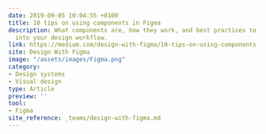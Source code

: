 ```yaml
---
date: 2019-09-05 10:04:55 +0100
title: 10 tips on using components in Figma
description: What components are, how they work, and best practices to incorporate them
  into your design workflow.
link: https://medium.com/design-with-figma/10-tips-on-using-components-in-figma-c7db9c5e7fe1
site: Design With Figma
image: "/assets/images/Figma.png"
category:
- Design systems
- Visual design
type: Article
preview: ''
tool:
- Figma
site_reference: _teams/design-with-figma.md
---
```

